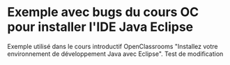 # Exemple avec bugs du cours OC pour installer l'IDE Java Eclipse

Exemple utilisé dans le cours introductif OpenClassrooms "Installez votre environnement de développement Java avec Eclipse".
Test de modification
